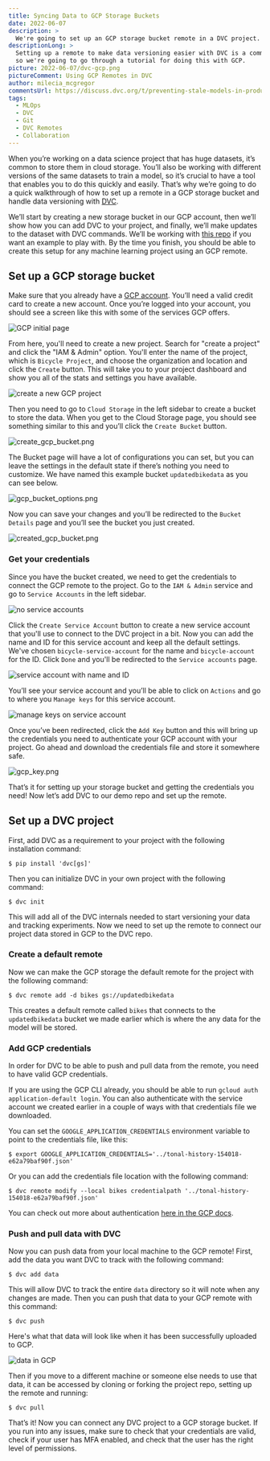 ```yaml
---
title: Syncing Data to GCP Storage Buckets
date: 2022-06-07
description: >
  We're going to set up an GCP storage bucket remote in a DVC project.
descriptionLong: >
  Setting up a remote to make data versioning easier with DVC is a common need
  so we're going to go through a tutorial for doing this with GCP.
picture: 2022-06-07/dvc-gcp.png
pictureComment: Using GCP Remotes in DVC
author: milecia_mcgregor
commentsUrl: https://discuss.dvc.org/t/preventing-stale-models-in-production/1137
tags:
  - MLOps
  - DVC
  - Git
  - DVC Remotes
  - Collaboration
---
```


When you’re working on a data science project that has huge datasets, it’s
common to store them in cloud storage. You’ll also be working with different
versions of the same datasets to train a model, so it’s crucial to have a tool
that enables you to do this quickly and easily. That’s why we’re going to do a
quick walkthrough of how to set up a remote in a GCP storage bucket and handle
data versioning with [DVC](https://dvc.org/doc).

We’ll start by creating a new storage bucket in our GCP account, then we’ll show
how you can add DVC to your project, and finally, we’ll make updates to the
dataset with DVC commands. We’ll be working with
[this repo](https://github.com/iterative/stale-model-example) if you want an
example to play with. By the time you finish, you should be able to create this
setup for any machine learning project using an GCP remote.

## Set up a GCP storage bucket

Make sure that you already have a
[GCP account](https://console.cloud.google.com). You’ll need a valid credit card
to create a new account. Once you’re logged into your account, you should see a
screen like this with some of the services GCP offers.

![GCP initial page](/uploads/images/2022-06-07/gcp_initial_page.png)

From here, you'll need to create a new project. Search for "create a project"
and click the "IAM & Admin" option. You'll enter the name of the project, which
is `Bicycle Project`, and choose the organization and location and click the
`Create` button. This will take you to your project dashboard and show you all
of the stats and settings you have available.

![create a new GCP project](/uploads/images/2022-06-07/gcp_new_project.png)

Then you need to go to `Cloud Storage` in the left sidebar to create a bucket to
store the data. When you get to the Cloud Storage page, you should see something
similar to this and you’ll click the `Create Bucket` button.

![create_gcp_bucket.png](/uploads/images/2022-06-07/create_gcp_bucket.png)

The Bucket page will have a lot of configurations you can set, but you can leave
the settings in the default state if there’s nothing you need to customize. We
have named this example bucket `updatedbikedata` as you can see below.

![gcp_bucket_options.png](/uploads/images/2022-06-07/gcp_bucket_options.png)

Now you can save your changes and you’ll be redirected to the `Bucket Details`
page and you’ll see the bucket you just created.

![created_gcp_bucket.png](/uploads/images/2022-06-07/created_gcp_bucket.png)

### Get your credentials

Since you have the bucket created, we need to get the credentials to connect the
GCP remote to the project. Go to the `IAM & Admin` service and go to
`Service Accounts` in the left sidebar.

![no service accounts](/uploads/images/2022-06-07/gcp_empty_service_account.png)

Click the `Create Service Account` button to create a new service account that
you'll use to connect to the DVC project in a bit. Now you can add the name and
ID for this service account and keep all the default settings. We've chosen
`bicycle-service-account` for the name and `bicycle-account` for the ID. Click
`Done` and you'll be redirected to the `Service accounts` page.

![service account with name and ID](/uploads/images/2022-06-07/gcp_create_service_account.png)

You’ll see your service account and you’ll be able to click on `Actions` and go
to where you `Manage keys` for this service account.

![manage keys on service account](/uploads/images/2022-06-07/gcp_service_account.png)

Once you’ve been redirected, click the `Add Key` button and this will bring up
the credentials you need to authenticate your GCP account with your project. Go
ahead and download the credentials file and store it somewhere safe.

![gcp_key.png](/uploads/images/2022-06-07/gcp_key.png)

That’s it for setting up your storage bucket and getting the credentials you
need! Now let’s add DVC to our demo repo and set up the remote.

## Set up a DVC project

First, add DVC as a requirement to your project with the following installation
command:

`$ pip install 'dvc[gs]'`

Then you can initialize DVC in your own project with the following command:

`$ dvc init`

This will add all of the DVC internals needed to start versioning your data and
tracking experiments. Now we need to set up the remote to connect our project
data stored in GCP to the DVC repo.

### Create a default remote

Now we can make the GCP storage the default remote for the project with the
following command:

`$ dvc remote add -d bikes gs://updatedbikedata`

This creates a default remote called `bikes` that connects to the
`updatedbikedata` bucket we made earlier which is where the any data for the
model will be stored.

### Add GCP credentials

In order for DVC to be able to push and pull data from the remote, you need to
have valid GCP credentials.

If you are using the GCP CLI already, you should be able to run
`gcloud auth application-default login`. You can also authenticate with the
service account we created earlier in a couple of ways with that credentials
file we downloaded.

You can set the `GOOGLE_APPLICATION_CREDENTIALS` environment variable to point
to the credentials file, like this:

```dvc
$ export GOOGLE_APPLICATION_CREDENTIALS='../tonal-history-154018-e62a79baf90f.json'
```

Or you can add the credentials file location with the following command:

```dvc
$ dvc remote modify --local bikes credentialpath '../tonal-history-154018-e62a79baf90f.json'
```

You can check out more about authentication
[here in the GCP docs](https://cloud.google.com/sdk/docs/authorizing).

### Push and pull data with DVC

Now you can push data from your local machine to the GCP remote! First, add the
data you want DVC to track with the following command:

`$ dvc add data`

This will allow DVC to track the entire `data` directory so it will note when
any changes are made. Then you can push that data to your GCP remote with this
command:

`$ dvc push`

Here's what that data will look like when it has been successfully uploaded to
GCP.

![data in GCP](/uploads/images/2022-06-07/data_in_gcp.png)

Then if you move to a different machine or someone else needs to use that data,
it can be accessed by cloning or forking the project repo, setting up the remote
and running:

`$ dvc pull`

That’s it! Now you can connect any DVC project to a GCP storage bucket. If you
run into any issues, make sure to check that your credentials are valid, check
if your user has MFA enabled, and check that the user has the right level of
permissions.
